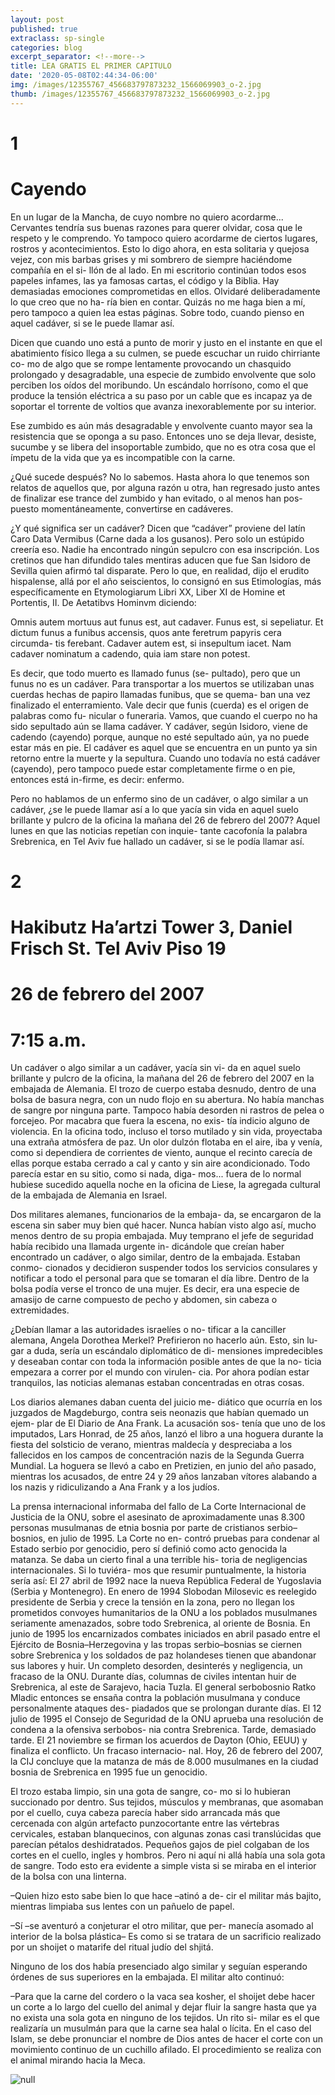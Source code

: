 ```yaml
---
layout: post
published: true
extraclass: sp-single
categories: blog
excerpt_separator: <!--more-->
title: LEA GRATIS EL PRIMER CAPITULO
date: '2020-05-08T02:44:34-06:00'
img: /images/12355767_456683797873232_1566069903_o-2.jpg
thumb: /images/12355767_456683797873232_1566069903_o-2.jpg
---
```

# 1

# Cayendo

En un lugar de la Mancha, de cuyo nombre no quiero acordarme... Cervantes tendría sus buenas razones para querer olvidar, cosa que le respeto y le comprendo. Yo tampoco quiero acordarme de ciertos lugares, rostros y acontecimientos. Esto lo digo ahora, en esta solitaria y quejosa vejez, con mis barbas grises y mi sombrero de siempre haciéndome compañía en el si- llón de al lado. En mi escritorio continúan todos esos papeles infames, las ya famosas cartas, el código y la Biblia. Hay demasiadas emociones comprometidas en ellos. Olvidaré deliberadamente lo que creo que no ha- ría bien en contar. Quizás no me haga bien a mí, pero tampoco a quien lea estas páginas. Sobre todo, cuando pienso en aquel cadáver, si se le puede llamar así. <!--more-->

Dicen que cuando uno está a punto de morir y justo en el instante en que el abatimiento físico llega a su culmen, se puede escuchar un ruido chirriante co- mo de algo que se rompe lentamente provocando un chasquido prolongado y desagradable, una especie de zumbido envolvente que solo perciben los oídos del moribundo. Un escándalo horrísono, como el que produce la tensión eléctrica a su paso por un cable que es incapaz ya de soportar el torrente de voltios que avanza inexorablemente por su interior.

Ese zumbido es aún más desagradable y envolvente cuanto mayor sea la resistencia que se oponga a su paso. Entonces uno se deja llevar, desiste, sucumbe y se libera del insoportable zumbido, que no es otra cosa que el ímpetu de la vida que ya es incompatible con la carne.

¿Qué sucede después? No lo sabemos. Hasta ahora lo que tenemos son relatos de aquellos que, por alguna razón u otra, han regresado justo antes de finalizar ese trance del zumbido y han evitado, o al menos han pos- puesto momentáneamente, convertirse en cadáveres.

¿Y qué significa ser un cadáver? Dicen que “cadáver” proviene del latín Caro Data Vermibus (Carne dada a los gusanos). Pero solo un estúpido creería eso. Nadie ha encontrado ningún sepulcro con esa inscripción. Los cretinos que han difundido tales mentiras aducen que fue San Isidoro de Sevilla quien afirmó tal disparate. Pero lo que, en realidad, dijo el erudito hispalense, allá por el año seiscientos, lo consignó en sus Etimologías, más específicamente en Etymologiarum Libri XX, Liber XI de Homine et Portentis, II. De Aetatibvs Hominvm diciendo:

Omnis autem mortuus aut funus est, aut cadaver. Funus est, si sepeliatur. Et dictum funus a funibus accensis, quos ante feretrum papyris cera circumda- tis ferebant. Cadaver autem est, si insepultum iacet. Nam cadaver nominatum a cadendo, quia iam stare non potest.

Es decir, que todo muerto es llamado funus (se- pultado), pero que un funus no es un cadáver. Para transportar a los muertos se utilizaban unas cuerdas hechas de papiro llamadas funibus, que se quema- ban una vez finalizado el enterramiento. Vale decir que funis (cuerda) es el origen de palabras como fu- nicular o funeraria. Vamos, que cuando el cuerpo no ha sido sepultado aún se llama cadáver. Y cadáver, según Isidoro, viene de cadendo (cayendo) porque, aunque no esté sepultado aún, ya no puede estar más en pie. El cadáver es aquel que se encuentra en un punto ya sin retorno entre la muerte y la sepultura. Cuando uno todavía no está cadáver (cayendo), pero tampoco puede estar completamente firme o en pie, entonces está in-firme, es decir: enfermo.

Pero no hablamos de un enfermo sino de un cadáver, o algo similar a un cadáver, ¿se le puede llamar así a lo que yacía sin vida en aquel suelo brillante y pulcro de la oficina la mañana del 26 de febrero del 2007? Aquel lunes en que las noticias repetían con inquie- tante cacofonía la palabra Srebrenica, en Tel Aviv fue hallado un cadáver, si se le podía llamar así.

# 2

# Hakibutz Ha’artzi Tower 3, Daniel Frisch St. Tel Aviv Piso 19

# 26 de febrero del 2007

# 7:15 a.m.

Un cadáver o algo similar a un cadáver, yacía sin vi- da en aquel suelo brillante y pulcro de la oficina, la mañana del 26 de febrero del 2007 en la embajada de Alemania. El trozo de cuerpo estaba desnudo, dentro de una bolsa de basura negra, con un nudo flojo en su abertura. No había manchas de sangre por ninguna parte. Tampoco había desorden ni rastros de pelea o forcejeo. Por macabra que fuera la escena, no exis- tía indicio alguno de violencia. En la oficina todo, incluso el torso mutilado y sin vida, proyectaba una extraña atmósfera de paz. Un olor dulzón flotaba en el aire, iba y venía, como si dependiera de corrientes de viento, aunque el recinto carecía de ellas porque estaba cerrado a cal y canto y sin aire acondicionado. Todo parecía estar en su sitio, como si nada, diga- mos... fuera de lo normal hubiese sucedido aquella noche en la oficina de Liese, la agregada cultural de la embajada de Alemania en Israel.

Dos militares alemanes, funcionarios de la embaja- da, se encargaron de la escena sin saber muy bien qué hacer. Nunca habían visto algo así, mucho menos dentro de su propia embajada. Muy temprano el jefe de seguridad había recibido una llamada urgente in- dicándole que creían haber encontrado un cadáver, o algo similar, dentro de la embajada. Estaban conmo- cionados y decidieron suspender todos los servicios consulares y notificar a todo el personal para que se tomaran el día libre. Dentro de la bolsa podía verse el tronco de una mujer. Es decir, era una especie de amasijo de carne compuesto de pecho y abdomen, sin cabeza o extremidades.

¿Debían llamar a las autoridades israelíes o no- tificar a la canciller alemana, Angela Dorothea Merkel? Prefirieron no hacerlo aún. Esto, sin lu- gar a duda, sería un escándalo diplomático de di- mensiones impredecibles y deseaban contar con toda la información posible antes de que la no- ticia empezara a correr por el mundo con virulen- cia. Por ahora podían estar tranquilos, las noticias alemanas estaban concentradas en otras cosas.

Los diarios alemanes daban cuenta del juicio me- diático que ocurría en los juzgados de Magdeburgo, contra seis neonazis que habían quemado un ejem- plar de El Diario de Ana Frank. La acusación sos- tenía que uno de los imputados, Lars Honrad, de 25 años, lanzó el libro a una hoguera durante la fiesta del solsticio de verano, mientras maldecía y despreciaba a los fallecidos en los campos de concentración nazis de la Segunda Guerra Mundial. La hoguera se llevó a cabo en Pretizien, en junio del año pasado, mientras los acusados, de entre 24 y 29 años lanzaban vítores alabando a los nazis y ridiculizando a Ana Frank y a los judíos.

La prensa internacional informaba del fallo de La Corte Internacional de Justicia de la ONU, sobre el asesinato de aproximadamente unas 8.300 personas musulmanas de etnia bosnia por parte de cristianos serbio–bosnios, en julio de 1995. La Corte no en- contró pruebas para condenar al Estado serbio por genocidio, pero sí definió como acto genocida la matanza. Se daba un cierto final a una terrible his- toria de negligencias internacionales. Si lo tuviéra- mos que resumir puntualmente, la historia sería así: El 27 abril de 1992 nace la nueva República Federal de Yugoslavia (Serbia y Montenegro). En enero de 1994 Slobodan Milosevic es reelegido presidente de Serbia y crece la tensión en la zona, pero no llegan los prometidos convoyes humanitarios de la ONU a los poblados musulmanes seriamente amenazados, sobre todo Srebrenica, al oriente de Bosnia. En junio de 1995 los encarnizados combates iniciados en abril pasado entre el Ejército de Bosnia–Herzegovina y las tropas serbio–bosnias se ciernen sobre Srebrenica y los soldados de paz holandeses tienen que abandonar sus labores y huir. Un completo desorden, desinterés y negligencia, un fracaso de la ONU. Durante días, columnas de civiles intentan huir de Srebrenica, al este de Sarajevo, hacia Tuzla. El general serbobosnio Ratko Mladic entonces se ensaña contra la población musulmana y conduce personalmente ataques des- piadados que se prolongan durante días. El 12 julio de 1995 el Consejo de Seguridad de la ONU aprueba una resolución de condena a la ofensiva serbobos- nia contra Srebrenica. Tarde, demasiado tarde. El 21 noviembre se firman los acuerdos de Dayton (Ohio, EEUU) y finaliza el conflicto. Un fracaso internacio- nal. Hoy, 26 de febrero del 2007, la CIJ concluye que la matanza de más de 8.000 musulmanes en la ciudad bosnia de Srebrenica en 1995 fue un genocidio.

El trozo estaba limpio, sin una gota de sangre, co- mo si lo hubieran succionado por dentro. Sus tejidos, músculos y membranas, que asomaban por el cuello, cuya cabeza parecía haber sido arrancada más que cercenada con algún artefacto punzocortante entre las vértebras cervicales, estaban blanquecinos, con algunas zonas casi translúcidas que parecían pétalos deshidratados. Pequeños gajos de piel colgaban de los cortes en el cuello, ingles y hombros. Pero ni aquí ni allá había una sola gota de sangre. Todo esto era evidente a simple vista si se miraba en el interior de la bolsa con una linterna.

–Quien hizo esto sabe bien lo que hace –atinó a de- cir el militar más bajito, mientras limpiaba sus lentes con un pañuelo de papel.

–Sí –se aventuró a conjeturar el otro militar, que per- manecía asomado al interior de la bolsa plástica– Es como si se tratara de un sacrificio realizado por un shoijet o matarife del ritual judío del shjitá.

Ninguno de los dos había presenciado algo similar y seguían esperando órdenes de sus superiores en la embajada. El militar alto continuó:

–Para que la carne del cordero o la vaca sea kosher, el shoijet debe hacer un corte a lo largo del cuello del animal y dejar fluir la sangre hasta que ya no exista una sola gota en ninguno de los tejidos. Un rito si- milar es el que realizaría un musulmán para que la carne sea halal o lícita. En el caso del Islam, se debe pronunciar el nombre de Dios antes de hacer el corte con un movimiento continuo de un cuchillo afilado. El procedimiento se realiza con el animal mirando hacia la Meca.

![null](/images/primer-capítulo-grátis-2.png)
